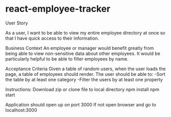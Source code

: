 # react-employee-tracker

User Story

As a user, I want to be able to view my entire employee directory at once so that I have quick access to their information.


Business Context
An employee or manager would benefit greatly from being able to view non-sensitive data about other employees. It would be particularly helpful to be able to filter employees by name.

Acceptance Criteria
Given a table of random users, when the user loads the page, a table of employees should render.
The user should be able to:
-Sort the table by at least one category
-Filter the users by at least one property

Instructions:
Download zip or clone file to local directory
npm install
npm start

Application should open up on port 3000
If not open browser and go to localhost:3000
